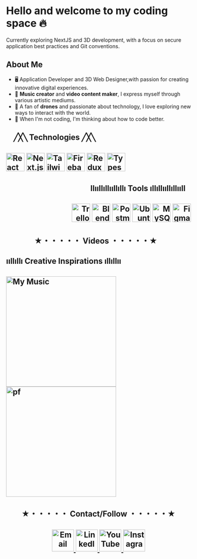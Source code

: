 # Hello and welcome to my coding space 🔥

<!-- 🖥️📀🔰☄️🌈📍📈🏷️🔖📲📱📞🔥🎨🧨💣🙀😼🐱🎵🎹🎞️📸🎸🎧 -->

Currently exploring NextJS and 3D development, with a focus on secure application best practices and Git conventions.

## About Me

- 🖥️ Application Developer and 3D Web Designer,with passion for creating innovative digital experiences.
- 🎹 **Music creator** and **video content maker**, I express myself through various artistic mediums.
- 🚀 A fan of **drones** and passionate about technology, I love exploring new ways to interact with the world.
- 🌈 When I'm not coding, I'm thinking about how to code better.

<!--   ╱╲╱╳╲╱╲ -->
<!--   title  -->
<h2 align="left"> &nbsp;&nbsp;&nbsp;&nbsp;╱╳╲ Technologies ╱╳╲ <h2/>

  <p align="left">
  <img src="https://cdn.jsdelivr.net/gh/devicons/devicon/icons/react/react-original-wordmark.svg" alt="React" width="50" height="50"/>
  <img src="https://cdn.jsdelivr.net/gh/devicons/devicon@latest/icons/nextjs/nextjs-original.svg" alt="Next.js" width="50" height="50"/>
  <img src="https://cdn.jsdelivr.net/gh/devicons/devicon@latest/icons/tailwindcss/tailwindcss-original.svg" alt="TailwindCSS" width="50" height="50"/>
  <img src="https://cdn.jsdelivr.net/gh/devicons/devicon/icons/firebase/firebase-plain-wordmark.svg" alt="Firebase" width="50" height="50"/>
    <img src="https://cdn.jsdelivr.net/gh/devicons/devicon@latest/icons/redux/redux-original.svg" alt="Redux" width="50" height="50"/>
    <img src="https://cdn.jsdelivr.net/gh/devicons/devicon@latest/icons/typescript/typescript-original.svg" alt="Typescript" width="50" height="50"/>
</p>

<h2 align="right"> llııllıllııllıllı Tools ıllıllııllıllııll &nbsp;&nbsp;<h2/>
 <div>
  <p align="right">
<!--   <img src="https://cdn.jsdelivr.net/gh/devicons/devicon/icons/javascript/javascript-original.svg" alt="JavaScript" width="50" height="50"/> -->
    <img src="https://cdn.jsdelivr.net/gh/devicons/devicon@latest/icons/trello/trello-original.svg" alt="Trello" width="50" height="50"/>
  <img src="https://cdn.jsdelivr.net/gh/devicons/devicon@latest/icons/blender/blender-original.svg" alt="Blender" width="50" height="50"/>
    <img src="https://cdn.jsdelivr.net/gh/devicons/devicon@latest/icons/postman/postman-original.svg" alt="Postman" width="50" height="50"/>
    <img src="https://cdn.jsdelivr.net/gh/devicons/devicon@latest/icons/ubuntu/ubuntu-original.svg" alt="Ubuntu" width="50" height="50"/>
  <img src="https://cdn.jsdelivr.net/gh/devicons/devicon@latest/icons/mysql/mysql-original.svg" alt="MySQL" width="50" height="50"/>
    <img src="https://cdn.jsdelivr.net/gh/devicons/devicon@latest/icons/figma/figma-original.svg" alt="Figma" width="50" height="50"/>
  
</p>
</div>

<h2 align="center">  ★・・・・・ Videos ・・・・・★ &nbsp;&nbsp;<h2/>

<h2 align="left"> ııllıllı Creative Inspirations ıllıllıı  &nbsp;&nbsp;<h2/>
<!-- Here’s one of my latest FIRST PROMO tracks that you can listen to: -->

<div align="left">
  <a href="https://www.youtube.com/watch?v=OjHEztVjVTw" target="_blank">
      <img src="https://img.youtube.com/vi/OjHEztVjVTw/maxresdefault.jpg" alt="My Music" width="300"/>
  </a>

  <a href="https://lf-portefolio-1cf6027222ef.herokuapp.com/?fbclid=IwY2xjawGUdPxleHRuA2FlbQIxMAABHbfWuWYLDOmoI0Aeh31eEXJTEydNwXoZZW2hHtAfqTuAqEQTwExi4og6Bw_aem_0TdROn6Lwxgd_CQx13WMxA" target="_blank">
      <img src="/alf-Meodel/img/pf.png" alt="pf" width="300"/>
  </a>

  <!-- <a href="https://www.youtube.com/watch?v=ThirdVideoID" target="_blank">
      <img src="https://img.youtube.com/vi/ThirdVideoID/maxresdefault.jpg" alt="Third Music" width="300"/>
  </a> -->

</div>

<h2 align="center"> ★・・・・・ Contact/Follow ・・・・・★ <h2/>

<p align="center">
  <!-- Mail -->
  <a href="mailto:alf.meodel@gmail.com" target="_blank">
    <img src="https://img.icons8.com/fluent/48/000000/mail.png" alt="Email" width="60" height="60"/>
  </a>
  
  <!-- LinkedIn -->
  <a href="https://www.linkedin.com/in/meodel/" target="_blank">
    <img src="https://cdn.jsdelivr.net/gh/devicons/devicon/icons/linkedin/linkedin-original.svg" alt="LinkedIn" width="60" height="60"/>
  </a>
  
  <!-- YouTube -->
  <a href="https://youtube.com/@meodel4014?feature=shared" target="_blank">
    <img src="https://img.icons8.com/fluent/48/000000/youtube-play.png" alt="YouTube" width="60" height="60"/>
  </a>
  
  <!-- Instagram -->
  <a href="https://www.instagram.com/alf_meodel/" target="_blank">
    <img src="https://img.icons8.com/fluent/48/000000/instagram-new.png" alt="Instagram" width="60" height="60"/>
  </a>
</p>
